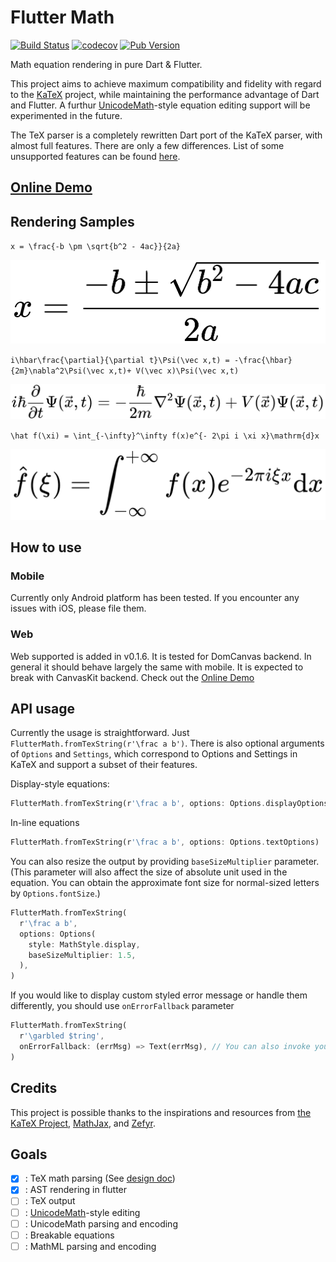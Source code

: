 # Flutter Math

[![Build Status](https://travis-ci.com/znjameswu/flutter_math.svg?branch=master)](https://travis-ci.com/znjameswu/flutter_math) [![codecov](https://codecov.io/gh/znjameswu/flutter_math/branch/master/graph/badge.svg)](https://codecov.io/gh/znjameswu/flutter_math) [![Pub Version](https://img.shields.io/pub/v/flutter_math)](https://pub.dev/packages/flutter_math)

Math equation rendering in pure Dart & Flutter. 


This project aims to achieve maximum compatibility and fidelity with regard to the [KaTeX](https://github.com/KaTeX/KaTeX) project, while maintaining the performance advantage of Dart and Flutter. A furthur [UnicodeMath](https://www.unicode.org/notes/tn28/UTN28-PlainTextMath-v3.1.pdf)-style equation editing support will be experimented in the future.


The TeX parser is a completely rewritten Dart port of the KaTeX parser, with almost full features. There are only a few differences. List of some unsupported features can be found [here](doc/unsupported.md).

## [Online Demo](https://znjameswu.github.io/flutter_math_demo/)

## Rendering Samples

`x = \frac{-b \pm \sqrt{b^2 - 4ac}}{2a}`

![Example1](doc/img/delta.png)

`i\hbar\frac{\partial}{\partial t}\Psi(\vec x,t) = -\frac{\hbar}{2m}\nabla^2\Psi(\vec x,t)+ V(\vec x)\Psi(\vec x,t)`

![Example2](doc/img/schrodinger.png)

`\hat f(\xi) = \int_{-\infty}^\infty f(x)e^{- 2\pi i \xi x}\mathrm{d}x`

![Example3](doc/img/fourier.png)


## How to use

### Mobile
Currently only Android platform has been tested. If you encounter any issues with iOS, please file them.

### Web
Web supported is added in v0.1.6. It is tested for DomCanvas backend. In general it should behave largely the same with mobile. It is expected to break with CanvasKit backend. Check out the [Online Demo](https://znjameswu.github.io/flutter_math_pages/)

## API usage
Currently the usage is straightforward. Just `FlutterMath.fromTexString(r'\frac a b')`. There is also optional arguments of `Options` and `Settings`, which correspond to Options and Settings in KaTeX and support a subset of their features.

Display-style equations:
```dart
FlutterMath.fromTexString(r'\frac a b', options: Options.displayOptions)
```

In-line equations
```dart
FlutterMath.fromTexString(r'\frac a b', options: Options.textOptions)
```

You can also resize the output by providing `baseSizeMultiplier` parameter. (This parameter will also affect the size of absolute unit used in the equation. You can obtain the approximate font size for normal-sized letters by `Options.fontSize`.)

```dart
FlutterMath.fromTexString(
  r'\frac a b', 
  options: Options(
    style: MathStyle.display, 
    baseSizeMultiplier: 1.5,
  ),
)
```

If you would like to display custom styled error message or handle them differently, you should use `onErrorFallback` parameter

```dart
FlutterMath.fromTexString(
  r'\garbled $tring', 
  onErrorFallback: (errMsg) => Text(errMsg), // You can also invoke your handler here
)
```

## Credits
This project is possible thanks to the inspirations and resources from [the KaTeX Project](https://katex.org/), [MathJax](www.mathjax.org), and [Zefyr](https://github.com/memspace/zefyr).

## Goals
- [x] : TeX math parsing (See [design doc](doc/design.md))
- [x] : AST rendering in flutter
- [ ] : TeX output
- [ ] : [UnicodeMath](https://www.unicode.org/notes/tn28/UTN28-PlainTextMath-v3.1.pdf)-style editing
- [ ] : UnicodeMath parsing and encoding
- [ ] : Breakable equations
- [ ] : MathML parsing and encoding
